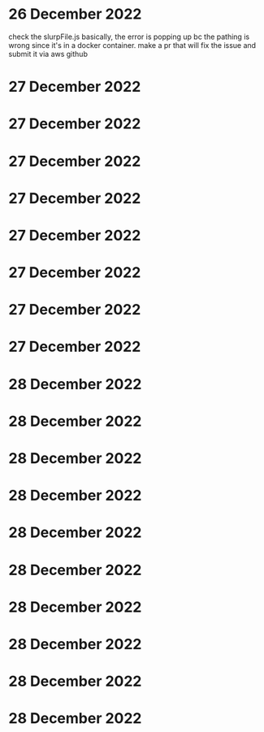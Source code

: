 # 26 December 2022
check the slurpFile.js basically, the error is popping up bc the pathing is wrong since it's in a docker container. make a pr that will fix the issue and submit it via aws github

# 27 December 2022

# 27 December 2022

# 27 December 2022

# 27 December 2022

# 27 December 2022

# 27 December 2022

# 27 December 2022

# 27 December 2022

# 28 December 2022

# 28 December 2022

# 28 December 2022

# 28 December 2022

# 28 December 2022

# 28 December 2022

# 28 December 2022

# 28 December 2022

# 28 December 2022

# 28 December 2022
